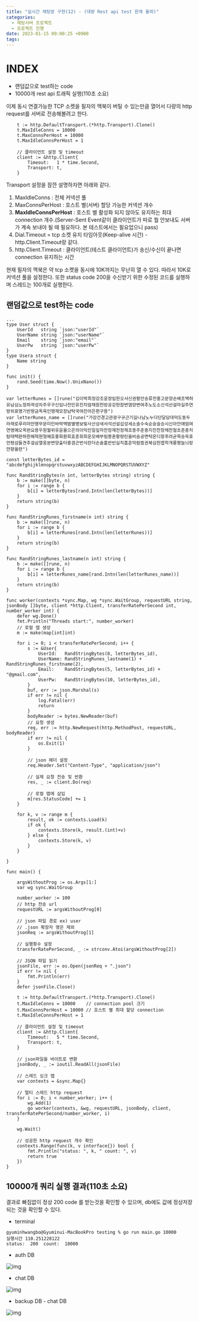 ```yaml
---
title: "실시간 채팅방 구현(12) - (대량 Rest api test 한계 돌파)"
categories:
  - 채팅서버 프로젝트
  - 프로젝트 진행
date: 2023-01-15 09:00:25 +0900
tags:
---
```

# INDEX
* 랜덤값으로 test하는 code
* 10000개 rest api 트래픽 실행(110초 소요)


이제 동시 연결가능한 TCP 소켓을 필자의 맥북이 버틸 수 있는만큼 열어서 다량의 http request를 서버로 전송해볼려고 한다.

```golang
	t := http.DefaultTransport.(*http.Transport).Clone()
	t.MaxIdleConns = 10000
	t.MaxConnsPerHost = 10000
	t.MaxIdleConnsPerHost = 1

	// 클라이언트 설정 및 timeout
	client := &http.Client{
		Timeout:   1 * time.Second,
		Transport: t,
	}
```

Transport 설정을 잠깐 설명하자면 아래와 같다.

1. MaxIdleConns : 전체 커넥션 풀
2. MaxConnsPerHost : 호스트 별(서버) 할당 가능한 커넥션 개수
3. **MaxIdleConnsPerHost** : 호스트 별 활성화 되지 않아도 유지하는 최대 connection 개수.(Server-Sent Event같이 클라이언트가 따로 뭘 안보내도 서버가 계속 보내야 될 때 필요하다. 본 테스트에서는 필요업으니 pass)
4. Dial.Timeout = tcp 소켓 유지 타임아웃(Keep-alive 시간) - http.Client.Timeout랑 같다.
5. http.Client.Timeout : 클라이언트(테스트 클라이언트)가 송신/수신이 끝나면 connection 유지하는 시간

현재 필자의 맥북은 약 tcp 소켓을 동시에 10K까지는 무난히 열 수 있다. 따라서 10K로 커넥션 풀을 설정한다. 또한 status code 200을 수신받기 위한 수정된 코드를 실행하며 스레드는 100개로 실행한다.

## 랜덤값으로 test하는 code

```golang
...
type User struct {
	UserId   string `json:"userId"`
	UserName string `json:"userName"`
	Email    string `json:"email"`
	UserPw   string `json:"userPw"`
}
type Usera struct {
	Name string
}

func init() {
	rand.Seed(time.Now().UnixNano())
}

var letterRunes = []rune("김이박최정강조윤장임한오서신권황안송류전홍고문양손배조백허유남심노정하곽성차주우구신임나전민유진지엄채원천방공강현함변염양변여추노도소신석선설마길주연방위표명기반왕금옥육인맹제모장남탁국여진어은편구용")
var letterRunes_name = []rune("가강건경고관광구규근기길나남노누다단달담대덕도동두라래로루리마만명무문미민바박백범별병보빛사산상새서석선설섭성세소솔수숙순숭슬승시신아안애엄여연영예오옥완요용우원월위유윤율으은의이익인일잎자잔장재전정제조종주준중지진찬창채천철초춘충치탐태택판하한해혁현형혜호홍화환회효훈휘희운모배부림봉혼황량린을비솜공면탁온디항후려균묵송욱휴언령섬들견추걸삼열웅분변양출타흥겸곤번식란더손술훔반빈실직흠흔악람뜸권복심헌엽학개롱평늘늬랑얀향울련")

const letterBytes_id = "abcdefghijklmnopqrstuvwxyzABCDEFGHIJKLMNOPQRSTUVWXYZ"

func RandStringBytes(n int, letterBytes string) string {
	b := make([]byte, n)
	for i := range b {
		b[i] = letterBytes[rand.Intn(len(letterBytes))]
	}
	return string(b)
}

func RandStringRunes_firstname(n int) string {
	b := make([]rune, n)
	for i := range b {
		b[i] = letterRunes[rand.Intn(len(letterRunes))]
	}
	return string(b)
}

func RandStringRunes_lastname(n int) string {
	b := make([]rune, n)
	for i := range b {
		b[i] = letterRunes_name[rand.Intn(len(letterRunes_name))]
	}
	return string(b)
}

func worker(contexts *sync.Map, wg *sync.WaitGroup, requestURL string, jsonBody []byte, client *http.Client, transferRatePerSecond int, number_worker int) {
	defer wg.Done()
	fmt.Println("Threads start:", number_worker)
	// 로컬 맵 생성
	m := make(map[int]int)

	for i := 0; i < transferRatePerSecond; i++ {
		s := &User{
			UserId:   RandStringBytes(8, letterBytes_id),
			UserName: RandStringRunes_lastname(1) + RandStringRunes_firstname(2),
			Email:    RandStringBytes(5, letterBytes_id) + "@gmail.com",
			UserPw:   RandStringBytes(10, letterBytes_id),
		}
		buf, err := json.Marshal(s)
		if err != nil {
			log.Fatal(err)
			return
		}
		bodyReader := bytes.NewReader(buf)
		// 요청 생성
		req, err := http.NewRequest(http.MethodPost, requestURL, bodyReader)
		if err != nil {
			os.Exit(1)
		}

		// json 헤더 설정
		req.Header.Set("Content-Type", "application/json")

		// 실제 요청 전송 및 반환
		res, _ := client.Do(req)

		// 로컬 맵에 삽입
		m[res.StatusCode] += 1
	}

	for k, v := range m {
		result, ok := contexts.Load(k)
		if ok {
			contexts.Store(k, result.(int)+v)
		} else {
			contexts.Store(k, v)
		}
	}

}

func main() {

	argsWithoutProg := os.Args[1:]
	var wg sync.WaitGroup

	number_worker := 100
	// http 전송 url
	requestURL := argsWithoutProg[0]

	// json 파일 경로 ex) user
	// .json 확장자 명은 제외
	jsonReq := argsWithoutProg[1]

	// 실행횟수 설정
	transferRatePerSecond, _ := strconv.Atoi(argsWithoutProg[2])

	// JSON 파일 읽기
	jsonFile, err := os.Open(jsonReq + ".json")
	if err != nil {
		fmt.Println(err)
	}
	defer jsonFile.Close()

	t := http.DefaultTransport.(*http.Transport).Clone()
	t.MaxIdleConns = 10000    // connection pool 크기
	t.MaxConnsPerHost = 10000 // 호스트 별 최대 할당 connection
	t.MaxIdleConnsPerHost = 1

	// 클라이언트 설정 및 timeout
	client := &http.Client{
		Timeout:   5 * time.Second,
		Transport: t,
	}

	// json파일을 바이트로 변환
	jsonBody, _ := ioutil.ReadAll(jsonFile)

	// 스레드 싱크 맵
	var contexts = &sync.Map{}

	// 멀티 스레드 http request
	for i := 0; i < number_worker; i++ {
		wg.Add(1)
		go worker(contexts, &wg, requestURL, jsonBody, client, transferRatePerSecond/number_worker, i)
	}

	wg.Wait()

	// 성공한 http request 개수 확인
	contexts.Range(func(k, v interface{}) bool {
		fmt.Println("status: ", k, " count: ", v)
		return true
	})
}
```

## 10000개 쿼리 실행 결과(110초 소요)

결과로 빠짐없이 정상 200 code 를 받는것을 확인할 수 있으며, db에도 값에 정상저장되는 것을 확인할 수 있다.

* terminal
```
gyuminhwangbo@Gyuminui-MacBookPro testing % go run main.go 10000
실행시간 110.251228122
status:  200  count:  10000
```

* auth DB

![img](../../assets/img/spring/db5432_auth.png)

* chat DB

![img](../../assets/img/spring/db5434_user.png)

* backup DB - chat DB

![img](../../assets/img/spring/db5433_user.png)

